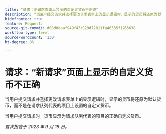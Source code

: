 ```yaml
---
title: “请求：新请求页面上显示的自定义货币不正确”
description: “当用户提交请求并选择更改请求表单上的显示逻辑时，显示的货币将还原为默认货币，而不是在请求队列代表的项目上设置的自定义货币。”
hidefromtoc: true
feature: Requests
source-git-commit: d08d0daaf949f45c829d72811fa46535f1263638
workflow-type: tm+mt
source-wordcount: '130'
ht-degree: 3%

---
```



# 请求：“新请求”页面上显示的自定义货币不正确

当用户提交请求并选择更改请求表单上的显示逻辑时，显示的货币将还原为默认货币，而不是在请求队列代表的项目上设置的自定义货币。

当用户提交请求时，货币显示为请求队列代表的项目的正确自定义货币。

_首次报告于 2023 年 9 月 18 日。_

